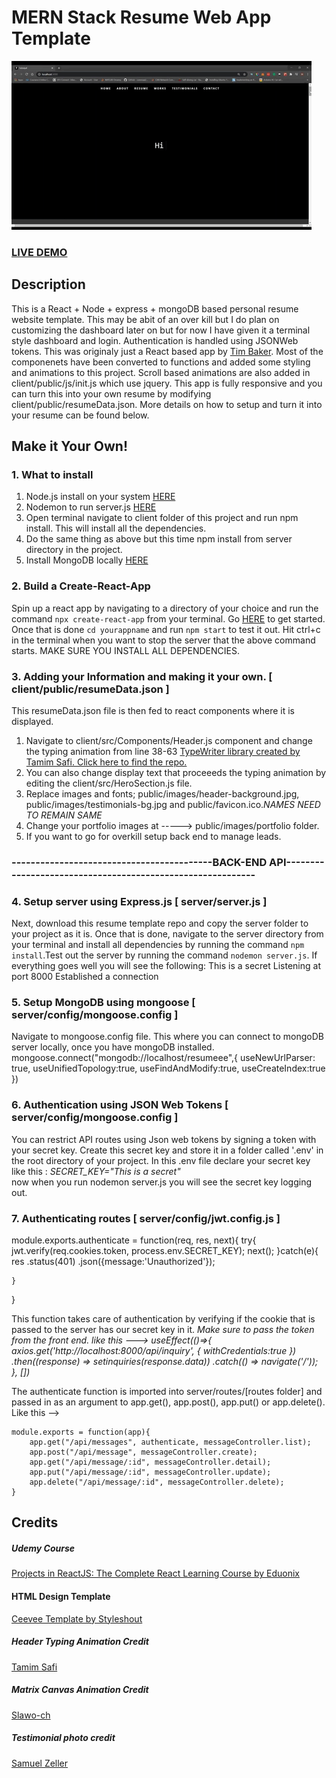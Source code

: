 # MERN Stack Resume Web App Template      
![ReactJS Resume Website Template](resume.gif?raw=true "ReactJS Resume Website Template")
### <a href="https://subaiyal.sh/">LIVE DEMO</a> 

## Description
This is a React + Node + express + mongoDB based personal resume website template. This may be abit of an over kill but I do plan on customizing the dashboard later on but for now I have given it a terminal style dashboard and login. Authentication is handled using JSONWeb tokens. This was originaly just a React based app by <a href="https://github.com/tbakerx/react-resume-template">Tim Baker</a>. Most of the componenets have been converted to functions and added some styling and animations to this project. Scroll based animations are also added in client/public/js/init.js which use jquery. This app is fully responsive and you can turn this into your own resume by modifying client/public/resumeData.json. More details on how to setup and turn it into your resume can be found below.

## Make it Your Own!
### 1. What to install 
1. Node.js install on your system <a href="https://nodejs.org/en/download/">HERE</a>
2. Nodemon to run server.js  <a href="https://nodemon.io/">HERE</a> 
3. Open terminal navigate to client folder of this project and run npm install. This will install all the dependencies.
4. Do the same thing as above but this time npm install from server directory in the project. 
5. Install MongoDB locally <a href="https://docs.mongodb.com/manual/installation/">HERE</a>

### 2. Build a Create-React-App
Spin up a react app by navigating to a directory of your choice and run the command `npx create-react-app` from your terminal. Go <a href="https://reactjs.org/docs/installation.html">HERE</a> to get started.
Once that is done `cd yourappname` and run `npm start` to test it out.
Hit ctrl+c in the terminal when you want to stop the server that the above command starts.
MAKE SURE YOU INSTALL ALL DEPENDENCIES.

### 3. Adding your Information and making it your own. [ client/public/resumeData.json ]
This resumeData.json file is then fed to react components where it is displayed. 
1. Navigate to client/src/Components/Header.js component and change the typing animation from line 38-63 <a href="https://github.com/tameemsafi/typewriterjs#readme">TypeWriter library created by Tamim Safi. Click here to find the repo.</a> 
2. You can also change display text that proceeeds the typing animation by editing the client/src/HeroSection.js file. 
3. Replace images and fonts; public/images/header-background.jpg, public/images/testimonials-bg.jpg and public/favicon.ico.<em>NAMES NEED TO REMAIN SAME</em>
4. Change your portfolio images at -----> public/images/portfolio folder.
5. If you want to go for overkill setup back end to manage leads. 

### ------------------------------------------BACK-END API-----------------------------------------------------------  
### 4. Setup server using Express.js [ server/server.js ]
Next, download this resume template repo and copy the server folder to your project as it is. Once that is done, navigate to the server directory from your terminal and install all dependencies by running the command `npm install`.Test out the server by running the command `nodemon server.js`. If everything goes well you will see the following:
    This is a secret
    Listening at port 8000
    Established a connection

### 5. Setup MongoDB using mongoose [ server/config/mongoose.config ]
Navigate to mongoose.config file. This where you can connect to mongoDB server locally, once you have mongoDB installed. 
    mongoose.connect("mongodb://localhost/resumeee",{
        useNewUrlParser: true,
        useUnifiedTopology:true,
        useFindAndModify:true,
        useCreateIndex:true
    }) 

### 6. Authentication using JSON Web Tokens [ server/config/mongoose.config ]
You can restrict API routes using Json web tokens by signing a token with your secret key. Create this secret key and store it in a folder called '.env' in the root directory of your project. In this .env file declare your secret key like this :
   <em>SECRET_KEY="This is a secret"</em>  
now when you run nodemon server.js you will see the secret key logging out.

### 7. Authenticating routes [ server/config/jwt.config.js ]
module.exports.authenticate = function(req, res, next){
    try{
        jwt.verify(req.cookies.token, process.env.SECRET_KEY);
        next();
    }catch(e){
        res
        .status(401)
        .json({message:'Unauthorized'});

    }
}

This function takes care of authentication by verifying if the cookie that is passed to the server has our secret key in it. 
<em>Make sure to pass the token from the front end. like this ---> 
    useEffect(()=>{
        axios.get('http://localhost:8000/api/inquiry', { withCredentials:true })
        .then((response) => setinquiries(response.data))
        .catch(() => navigate('/'));
        }, []) 
</em>

The authenticate function is imported into server/routes/[routes folder] and passed in as an argument to app.get(), app.post(), app.put() or app.delete(). Like this -->

    module.exports = function(app){
        app.get("/api/messages", authenticate, messageController.list);
        app.post("/api/message", messageController.create);
        app.get("/api/message/:id", messageController.detail);
        app.put("/api/message/:id", messageController.update);
        app.delete("/api/message/:id", messageController.delete);
    }


## Credits
##### Udemy Course
<a href="https://www.udemy.com/projects-in-reactjs-the-complete-react-learning-course/learn/v4/overview">Projects in ReactJS: The Complete React Learning Course by Eduonix</a>

#### HTML Design Template
<a href="https://www.styleshout.com/free-templates/ceevee/">Ceevee Template by Styleshout</a>

##### Header Typing Animation Credit
<a href="https://github.com/tameemsafi/typewriterjs#readme">Tamim Safi</a>

##### Matrix Canvas Animation Credit
<a href="https://codesandbox.io/s/matrix-sb0xw?from-embed=&file=/index.html:201-299">Slawo-ch</a>

##### Testimonial photo credit
<a href="https://unsplash.com/@samuelzeller?utm_medium=referral&amp;utm_campaign=photographer-credit&amp;utm_content=creditBadge">Samuel Zeller</a>

